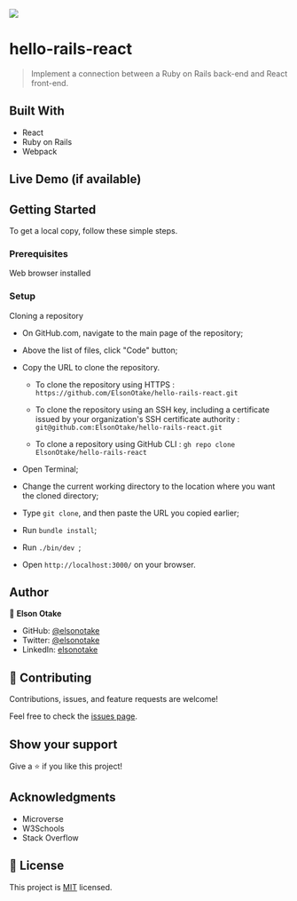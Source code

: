 ![](https://img.shields.io/badge/Microverse-blueviolet)

# hello-rails-react

> Implement a connection between a Ruby on Rails back-end and React front-end.


## Built With

- React
- Ruby on Rails
- Webpack

## Live Demo (if available)


## Getting Started

To get a local copy, follow these simple steps.

### Prerequisites

Web browser installed

### Setup

Cloning a repository

- On GitHub.com, navigate to the main page of the repository;

- Above the list of files, click "Code" button;

- Copy the URL to clone the repository. 

  - To clone the repository using HTTPS : `https://github.com/ElsonOtake/hello-rails-react.git`

  - To clone the repository using an SSH key, including a certificate issued by your organization's SSH certificate authority : `git@github.com:ElsonOtake/hello-rails-react.git`

  - To clone a repository using GitHub CLI : `gh repo clone ElsonOtake/hello-rails-react`

- Open Terminal;

- Change the current working directory to the location where you want the cloned directory;

- Type `git clone`, and then paste the URL you copied earlier;

- Run `bundle install`;

- Run `./bin/dev `;

- Open `http://localhost:3000/` on your browser.


## Author

👤 **Elson Otake**

- GitHub: [@elsonotake](https://github.com/elsonotake)
- Twitter: [@elsonotake](https://twitter.com/elsonotake)
- LinkedIn: [elsonotake](https://linkedin.com/in/elsonotake)

## 🤝 Contributing

Contributions, issues, and feature requests are welcome!

Feel free to check the [issues page](../../issues/).

## Show your support

Give a ⭐️ if you like this project!

## Acknowledgments

- Microverse
- W3Schools
- Stack Overflow

## 📝 License

This project is [MIT](./LICENSE) licensed.
